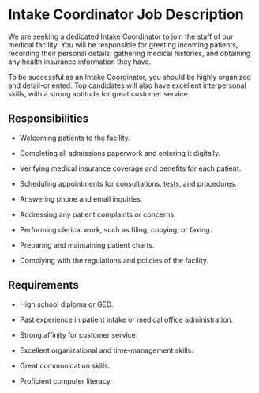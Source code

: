 # Intake Coordinator Job Description

We are seeking a dedicated Intake Coordinator to join the staff of our medical facility. You will be responsible for greeting incoming patients, recording their personal details, gathering medical histories, and obtaining any health insurance information they have.

To be successful as an Intake Coordinator, you should be highly organized and detail-oriented. Top candidates will also have excellent interpersonal skills, with a strong aptitude for great customer service.

## Responsibilities

* Welcoming patients to the facility.

* Completing all admissions paperwork and entering it digitally.

* Verifying medical insurance coverage and benefits for each patient.

* Scheduling appointments for consultations, tests, and procedures.

* Answering phone and email inquiries.

* Addressing any patient complaints or concerns.

* Performing clerical work, such as filing, copying, or faxing.

* Preparing and maintaining patient charts.

* Complying with the regulations and policies of the facility.

## Requirements

* High school diploma or GED.

* Past experience in patient intake or medical office administration.

* Strong affinity for customer service.

* Excellent organizational and time-management skills.

* Great communication skills.

* Proficient computer literacy.


